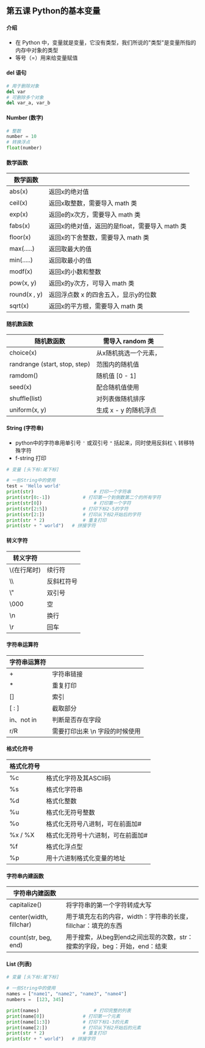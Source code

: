 ## 第五课 Python的基本变量

#### 介绍

- 在 Python 中，变量就是变量，它没有类型，我们所说的"类型"是变量所指的内存中对象的类型
- 等号（=）用来给变量赋值



#### del 语句

```python
# 用于删除对象
del var
# 可删除多个对象
del var_a, var_b
```



#### Number (数字)

```python
# 整数
number = 10
# 转换浮点
float(number)
```

#### 数学函数

| 数学函数     |                                                |
| ------------ | ---------------------------------------------- |
| abs(x)       | 返回x的绝对值                                  |
| ceil(x)      | 返回x取整数，需要导入 math 类                  |
| exp(x)       | 返回e的x次方，需要导入 math 类                 |
| fabs(x)      | 返回x的绝对值，返回的是float，需要导入 math 类 |
| floor(x)     | 返回x的下舍整数，需要导入 math 类              |
| max(.....)   | 返回取最大的值                                 |
| min(.....)   | 返回取最小的值                                 |
| modf(x)      | 返回x的小数和整数                              |
| pow(x, y)    | 返回x的y次方，可导入 math 类                   |
| round(x , y) | 返回浮点数 x 的四舍五入，显示y的位数           |
| sqrt(x)      | 返回x的平方根，需要导入 math 类                |

#### 随机数函数

| 随机数函数                    | 需导入 random 类      |
| ----------------------------- | --------------------- |
| choice(x)                     | 从x随机挑选一个元素， |
| randrange (start, stop, step) | 范围内的随机值        |
| ramdom()                      | 随机值 [0 - 1]        |
| seed(x)                       | 配合随机值使用        |
| shuffle(list)                 | 对列表做随机排序      |
| uniform(x,  y)                | 生成 x - y 的随机浮点 |



#### String (字符串)

- python中的字符串用单引号 `'` 或双引号 `"` 括起来，同时使用反斜杠 `\` 转移特殊字符
- f-string 打印

```python
# 变量 [头下标:尾下标]
```

```python
# 一些String中的使用
test = 'Hello world'
print(str)						# 打印一个字符串
print(str[0:-1])			# 打印第一个到倒数第二个的所有字符
print(str[0])					# 打印第一个字符
print(str[2:5])				# 打印下标2-5的字符
print(str[2:])				# 打印从下标2开始后的字符
print(str * 2)				# 重复打印
print(str + " world")	# 拼接字符
```

#### 转义字符

| 转义字符     |            |
| ------------ | ---------- |
| \\(在行尾时) | 续行符     |
| \\\          | 反斜杠符号 |
| \\"          | 双引号     |
| \000         | 空         |
| \n           | 换行       |
| \r           | 回车       |

#### 字符串运算符

| 字符串运算符 |                                |
| ------------ | ------------------------------ |
| +            | 字符串链接                     |
| *            | 重复打印                       |
| []           | 索引                           |
| [ : ]        | 截取部分                       |
| in、not in   | 判断是否存在字段               |
| r/R          | 需要打印出来 \n 字段的时候使用 |

#### 格式化符号

| 格式化符号 |                                   |
| ---------- | --------------------------------- |
| %c         | 格式化字符及其ASCII码             |
| %s         | 格式化字符串                      |
| %d         | 格式化整数                        |
| %u         | 格式化无符号整数                  |
| %o         | 格式化无符号八进制，可在前面加#   |
| %x / %X    | 格式化无符号十六进制，可在前面加# |
| %f         | 格式化浮点型                      |
| %p         | 用十六进制格式化变量的地址        |

#### 字符串内建函数

| 字符串内建函数           |                                                              |
| ------------------------ | ------------------------------------------------------------ |
| capitalize()             | 将字符串的第一个字符转成大写                                 |
| center(width,  fillchar) | 用于填充左右的内容，width：字符串的长度，fillchar：填充的东西 |
| count(str, beg, end)     | 用于搜索，从beg到end之间出现的次数，str：搜索的字段，beg：开始，end：结束 |



#### List (列表)

```python
# 变量 [头下标:尾下标]
```

```python
# 一些String中的使用
names = ["name1", "name2", "name3", "name4"]
numbers =  [123, 345]

print(names)					# 打印完整的列表
print(name[0])				# 打印第一个元素
print(name[1:3])			# 打印下标1-3的元素
print(name[2:])				# 打印从下标2开始后的元素
print(str * 2)				# 重复打印
print(str + " world")	# 拼接字符
```


